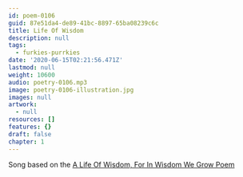 ```yaml
---
id: poem-0106
guid: 87e51da4-de89-41bc-8897-65ba08239c6c
title: Life Of Wisdom
description: null
tags:
  - furkies-purrkies
date: '2020-06-15T02:21:56.471Z'
lastmod: null
weight: 10600
audio: poetry-0106.mp3
image: poetry-0106-illustration.jpg
images: null
artwork:
  - null
resources: []
features: {}
draft: false
chapter: 1
---
```


Song based on the [A Life Of Wisdom, For In Wisdom We Grow Poem](/permalink/a7d0fc7d-a963-4e08-ab8c-5a4919488da2)
